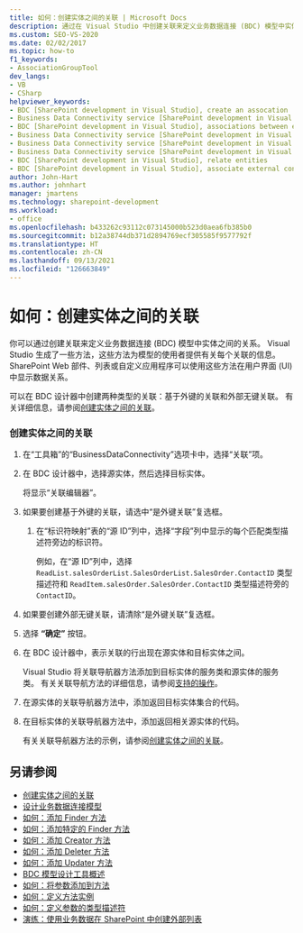```yaml
---
title: 如何：创建实体之间的关联 | Microsoft Docs
description: 通过在 Visual Studio 中创建关联来定义业务数据连接 (BDC) 模型中实体之间的关系。
ms.custom: SEO-VS-2020
ms.date: 02/02/2017
ms.topic: how-to
f1_keywords:
- AssociationGroupTool
dev_langs:
- VB
- CSharp
helpviewer_keywords:
- BDC [SharePoint development in Visual Studio], create an assocation
- Business Data Connectivity service [SharePoint development in Visual Studio], associations between entities
- BDC [SharePoint development in Visual Studio], associations between entities
- Business Data Connectivity service [SharePoint development in Visual Studio], create an assocation
- Business Data Connectivity service [SharePoint development in Visual Studio], associate external content types
- Business Data Connectivity service [SharePoint development in Visual Studio], relate entities
- BDC [SharePoint development in Visual Studio], relate entities
- BDC [SharePoint development in Visual Studio], associate external content types
author: John-Hart
ms.author: johnhart
manager: jmartens
ms.technology: sharepoint-development
ms.workload:
- office
ms.openlocfilehash: b433262c93112c073145000b523d0aea6fb385b0
ms.sourcegitcommit: b12a38744db371d2894769ecf305585f9577792f
ms.translationtype: HT
ms.contentlocale: zh-CN
ms.lasthandoff: 09/13/2021
ms.locfileid: "126663849"
---
```

# <a name="how-to-create-an-association-between-entities"></a>如何：创建实体之间的关联
  你可以通过创建关联来定义业务数据连接 (BDC) 模型中实体之间的关系。 Visual Studio 生成了一些方法，这些方法为模型的使用者提供有关每个关联的信息。 SharePoint Web 部件、列表或自定义应用程序可以使用这些方法在用户界面 (UI) 中显示数据关系。

 可以在 BDC 设计器中创建两种类型的关联：基于外键的关联和外部无键关联。 有关详细信息，请参阅[创建实体之间的关联](../sharepoint/creating-an-association-between-entities.md)。

### <a name="to-create-an-association-between-entities"></a>创建实体之间的关联

1. 在“工具箱”的“BusinessDataConnectivity”选项卡中，选择“关联”项。

2. 在 BDC 设计器中，选择源实体，然后选择目标实体。

     将显示“关联编辑器”。

3. 如果要创建基于外键的关联，请选中“是外键关联”复选框。

    1. 在“标识符映射”表的“源 ID”列中，选择“字段”列中显示的每个匹配类型描述符旁边的标识符。

         例如，在“源 ID”列中，选择 `ReadList.salesOrderList.SalesOrderList.SalesOrder.ContactID` 类型描述符和 `ReadItem.salesOrder.SalesOrder.ContactID` 类型描述符旁的 `ContactID`。

4. 如果要创建外部无键关联，请清除“是外键关联”复选框。

5. 选择 **“确定”** 按钮。

6. 在 BDC 设计器中，表示关联的行出现在源实体和目标实体之间。

     Visual Studio 将关联导航器方法添加到目标实体的服务类和源实体的服务类。 有关关联导航方法的详细信息，请参阅[支持的操作](/previous-versions/office/developer/sharepoint-2010/ee557363(v=office.14))。

7. 在源实体的关联导航器方法中，添加返回目标实体集合的代码。

8. 在目标实体的关联导航器方法中，添加返回相关源实体的代码。

     有关关联导航器方法的示例，请参阅[创建实体之间的关联](../sharepoint/creating-an-association-between-entities.md)。

## <a name="see-also"></a>另请参阅
- [创建实体之间的关联](../sharepoint/creating-an-association-between-entities.md)
- [设计业务数据连接模型](../sharepoint/designing-a-business-data-connectivity-model.md)
- [如何：添加 Finder 方法](../sharepoint/how-to-add-a-finder-method.md)
- [如何：添加特定的 Finder 方法](../sharepoint/how-to-add-a-specific-finder-method.md)
- [如何：添加 Creator 方法](../sharepoint/how-to-add-a-creator-method.md)
- [如何：添加 Deleter 方法](../sharepoint/how-to-add-a-deleter-method.md)
- [如何：添加 Updater 方法](../sharepoint/how-to-add-an-updater-method.md)
- [BDC 模型设计工具概述](../sharepoint/bdc-model-design-tools-overview.md)
- [如何：将参数添加到方法](../sharepoint/how-to-add-a-parameter-to-a-method.md)
- [如何：定义方法实例](../sharepoint/how-to-define-a-method-instance.md)
- [如何：定义参数的类型描述符](../sharepoint/how-to-define-the-type-descriptor-of-a-parameter.md)
- [演练：使用业务数据在 SharePoint 中创建外部列表](../sharepoint/walkthrough-creating-an-external-list-in-sharepoint-by-using-business-data.md)
